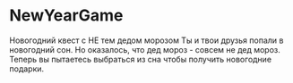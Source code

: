 # NewYearGame
Новогодний квест с НЕ тем дедом морозом
Ты и твои друзья попали в новогодний сон.
Но оказалось, что дед мороз - совсем не дед мороз.
Теперь вы пытаетесь выбраться из сна чтобы получить новогодние подарки.
